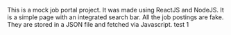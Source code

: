 This is a mock job portal project. It was made using ReactJS and NodeJS.
It is a simple page with an integrated search bar. 
All the job postings are fake. They are stored in a JSON file and fetched via Javascript.
test 1
